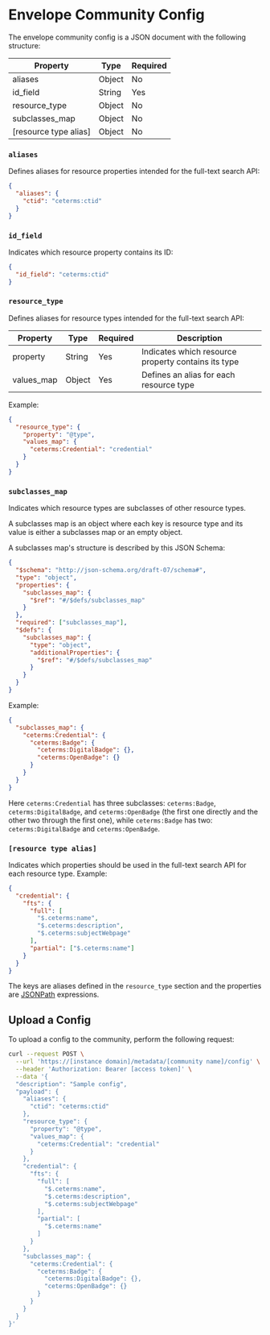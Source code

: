 # Envelope Community Config

The envelope community config is a JSON document with the following structure:

| Property              | Type   | Required |
| --------------------- | ------ | -------- |
| aliases               | Object | No       |
| id_field              | String | Yes      |
| resource_type         | Object | No       |
| subclasses_map        | Object | No       |
| [resource type alias] | Object | No       |

### `aliases`

Defines aliases for resource properties intended for the full-text search API:

```json
{
  "aliases": {
    "ctid": "ceterms:ctid"
  }
}
```

### `id_field`

Indicates which resource property contains its ID:

```json
{
  "id_field": "ceterms:ctid"
}
```

### `resource_type`

Defines aliases for resource types intended for the full-text search API:

| Property   | Type   | Required | Description                                         |
| ---------- | ------ | -------- | --------------------------------------------------- |
| property   | String | Yes      | Indicates which resource property contains its type |
| values_map | Object | Yes      | Defines an alias for each resource type             |

Example:

```json
{
  "resource_type": {
    "property": "@type",
    "values_map": {
      "ceterms:Credential": "credential"
    }
  }
}
```

### `subclasses_map`

Indicates which resource types are subclasses of other resource types.

A subclasses map is an object where each key is resource type and its value is either a subclasses map or an empty object.

A subclasses map's structure is described by this JSON Schema:

```json
{
  "$schema": "http://json-schema.org/draft-07/schema#",
  "type": "object",
  "properties": {
    "subclasses_map": {
      "$ref": "#/$defs/subclasses_map"
    }
  },
  "required": ["subclasses_map"],
  "$defs": {
    "subclasses_map": {
      "type": "object",
      "additionalProperties": {
        "$ref": "#/$defs/subclasses_map"
      }
    }
  }
}
```

Example:

```json
{
  "subclasses_map": {
    "ceterms:Credential": {
      "ceterms:Badge": {
        "ceterms:DigitalBadge": {},
        "ceterms:OpenBadge": {}
      }
    }
  }
}
```

Here `ceterms:Credential` has three subclasses: `ceterms:Badge`, `ceterms:DigitalBadge`, and `ceterms:OpenBadge` (the first one directly and the other two through the first one), while `ceterms:Badge` has two: `ceterms:DigitalBadge` and `ceterms:OpenBadge`.

### `[resource type alias]`

Indicates which properties should be used in the full-text search API for each resource type. Example:

```json
{
  "credential": {
    "fts": {
      "full": [
        "$.ceterms:name",
        "$.ceterms:description",
        "$.ceterms:subjectWebpage"
      ],
      "partial": ["$.ceterms:name"]
    }
  }
}
```

The keys are aliases defined in the `resource_type` section and the properties are [JSONPath](https://en.wikipedia.org/wiki/JSONPath) expressions.

## Upload a Config

To upload a config to the community, perform the following request:

```bash
curl --request POST \
  --url 'https://[instance domain]/metadata/[community name]/config' \
  --header 'Authorization: Bearer [access token]' \
  --data '{
  "description": "Sample config",
  "payload": {
    "aliases": {
      "ctid": "ceterms:ctid"
    },
    "resource_type": {
      "property": "@type",
      "values_map": {
        "ceterms:Credential": "credential"
      }
    },
    "credential": {
      "fts": {
        "full": [
          "$.ceterms:name",
          "$.ceterms:description",
          "$.ceterms:subjectWebpage"
        ],
        "partial": [
          "$.ceterms:name"
        ]
      }
    },
    "subclasses_map": {
      "ceterms:Credential": {
        "ceterms:Badge": {
          "ceterms:DigitalBadge": {},
          "ceterms:OpenBadge": {}
        }
      }
    }
  }
}'
```
